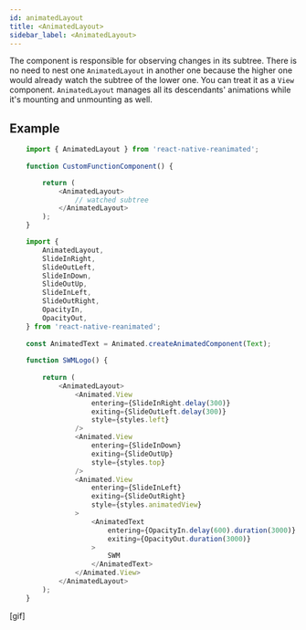 ```yaml
---
id: animatedLayout
title: <AnimatedLayout>
sidebar_label: <AnimatedLayout>
---
```

The component is responsible for observing changes in its subtree. There is no need to nest one `AnimatedLayout` in another one because the higher one would already watch the subtree of the lower one. You can treat it as a `View` component. `AnimatedLayout` manages all its descendants' animations while it's mounting and unmounting as well. 

## Example
```js
    import { AnimatedLayout } from 'react-native-reanimated';
    
    function CustomFunctionComponent() {

        return (
            <AnimatedLayout>
                // watched subtree
            </AnimatedLayout>
        );
    }
```

```js
    import { 
        AnimatedLayout,
        SlideInRight,
        SlideOutLeft,
        SlideInDown,
        SlideOutUp,
        SlideInLeft,
        SlideOutRight,
        OpacityIn,
        OpacityOut,
    } from 'react-native-reanimated';
    
    const AnimatedText = Animated.createAnimatedComponent(Text);
    ​
    function SWMLogo() {
    ​
        return (
            <AnimatedLayout>
                <Animated.View 
                    entering={SlideInRight.delay(300)} 
                    exiting={SlideOutLeft.delay(300)} 
                    style={styles.left} 
                />
                <Animated.View 
                    entering={SlideInDown} 
                    exiting={SlideOutUp} 
                    style={styles.top} 
                />
                <Animated.View 
                    entering={SlideInLeft} 
                    exiting={SlideOutRight} 
                    style={styles.animatedView} 
                >
                    <AnimatedText 
                        entering={OpacityIn.delay(600).duration(3000)} 
                        exiting={OpacityOut.duration(3000)}
                    > 
                        SWM 
                    </AnimatedText>
                </Animated.View>
            </AnimatedLayout>
        );
    }
```

[gif]


